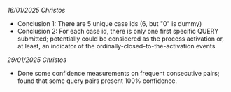 *16/01/2025 Christos*
- Conclusion 1: There are 5 unique case ids (6, but "0" is dummy)
- Conclusion 2: For each case id, there is only one first specific QUERY submitted; potentially could be considered as the process activation or, at least, an indicator of the ordinally-closed-to-the-activation events

*29/01/2025 Christos*
- Done some confidence measurements on frequent consecutive pairs; found that some query pairs present 100% confidence.